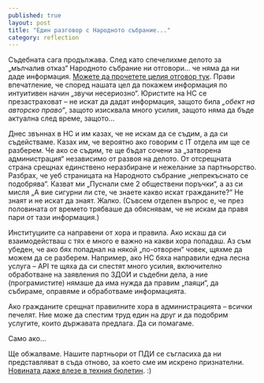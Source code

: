 ```yaml
---
published: true
layout: post
title: "Един разговор с Народното събрание..."
category: reflection
---
```


Съдебната сага продължава. След като спечелихме делото за „мълчалив отказ“ Народното събрание ни отговори... че няма да ни даде информация. [Можете да прочетете целия отговор тук](https://drive.google.com/file/d/0B-pu6BIz-EFcelRMMVFNY3cyV0U/view?usp=sharing). Прави впечатление, че според нашата цел да покажем информация по интуитивен начин „звучи несериозно“. Юристите на НС се презастраховат – не искат да дадат информация, защото била *„обект на авторско право“*, защото изисквала много усилия, защото няма да бъде актуална след време, защото... 

Днес звъннах в НС и им казах, че не искам да се съдим, а да си съдействаме.  Казах им, че вероятно ако говорим с IT отдела им ще се разберем. Че ако се съдим, те ще бъдат сочени за „затворена администрация“ независимо от развоя на делото. От отсрещната страна срещнах единствено неразбиране и нежелание за партньорство. Разбрах, че уеб страницата на Народното събрание „непрекъснато се подобрява“. Казват ми „Пуснали сме 2 обществени поръчки“, а аз си мисля „А вие сигурни ли сте, че знаете какво искат гражданите?“ Не знаят и не искат да знаят. Жалко. (Съвсем отделен въпрос е, че през половината от времето трябваше да обяснявам, че не искам да правя пари от тази информация.)

Институциите са направени от хора и правила. Ако искаш да си взаимодействаш с тях е много е важно на какви хора попадаш. Аз съм убеден, че ако бях попаднал на някой „по-отворен“ човек, щяхме да можем да се разберем. Например, ако НС бяха направили една лесна услуга – API те щяха да си спестят много усилия, включително обработване на заявления по ЗДОИ и съдебни дела, а ние (програмистите) нямаше да има нужда да правим „паяци“, да събираме, оправяме и обработваме информацията.

Ако гражданите срещнат правилните хора в администрацията – всички печелят. Ние може да спестим труд един на друг и да подобрим услугите, които държавата предлага. Да си помагаме.

Само ако...

Ще обжалваме. Нашите партньори от ПДИ се съгласиха да ни представляват в съда отново, за което сме им искрено признателни. [Новината даже влезе в техния бюлетин](http://www.aip-bg.org/publications/%D0%91%D1%8E%D0%BB%D0%B5%D1%82%D0%B8%D0%BD/%D0%9E%D1%82%D0%B2%D0%BE%D1%80%D0%B5%D0%BD%D0%B8_%D0%B4%D0%B0%D0%BD%D0%BD%D0%B8_%D0%95_%D1%83%D0%BF%D1%80%D0%B0%D0%B2%D0%BB%D0%B5%D0%BD%D0%B8%D0%B5_%D0%B8_%D0%B3%D1%80%D0%B0%D0%B6%D0%B4%D0%B0%D0%BD%D1%81%D0%BA%D0%BE_%D1%83%D1%87%D0%B0%D1%81%D1%82%D0%B8%D0%B5/105707/1000895051/). :)
